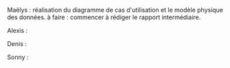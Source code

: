 Maëlys : réalisation du diagramme de cas d'utilisation et le modèle physique des données. 
à faire : commencer à rédiger le rapport intermédiaire. 

Alexis :

Denis : 

Sonny :
